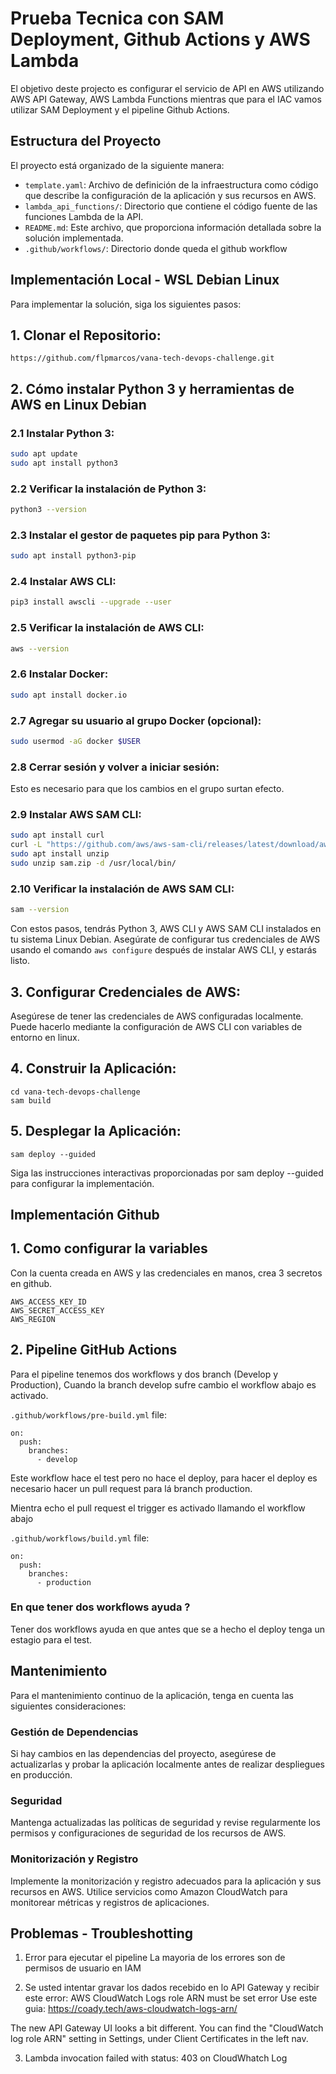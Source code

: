 # Prueba Tecnica con SAM Deployment, Github Actions y AWS Lambda

El objetivo deste projecto es configurar el servicio de API en AWS utilizando AWS API Gateway, AWS Lambda Functions mientras que para el IAC vamos utilizar SAM Deployment y el pipeline Github Actions.


## Estructura del Proyecto

El proyecto está organizado de la siguiente manera:

- `template.yaml`: Archivo de definición de la infraestructura como código que describe la configuración de la aplicación y sus recursos en AWS.
- `lambda_api_functions/`: Directorio que contiene el código fuente de las funciones Lambda de la API.
- `README.md`: Este archivo, que proporciona información detallada sobre la solución implementada.
- `.github/workflows/`: Directorio donde queda el github workflow

## Implementación Local - WSL Debian Linux

Para implementar la solución, siga los siguientes pasos:

## 1. Clonar el Repositorio:

```
https://github.com/flpmarcos/vana-tech-devops-challenge.git
```

## 2. Cómo instalar Python 3 y herramientas de AWS en Linux Debian

### 2.1 Instalar Python 3:

```bash
sudo apt update
sudo apt install python3
```

### 2.2 Verificar la instalación de Python 3:

```bash
python3 --version
```

### 2.3 Instalar el gestor de paquetes pip para Python 3:

```bash
sudo apt install python3-pip
```

### 2.4 Instalar AWS CLI:

```bash
pip3 install awscli --upgrade --user
```

### 2.5 Verificar la instalación de AWS CLI:

```bash
aws --version
```

### 2.6 Instalar Docker:

```bash
sudo apt install docker.io
```

### 2.7 Agregar su usuario al grupo Docker (opcional):

```bash
sudo usermod -aG docker $USER
```

### 2.8 Cerrar sesión y volver a iniciar sesión:

Esto es necesario para que los cambios en el grupo surtan efecto.

### 2.9 Instalar AWS SAM CLI:

```bash
sudo apt install curl
curl -L "https://github.com/aws/aws-sam-cli/releases/latest/download/aws-sam-cli-linux-x86_64.zip" -o sam.zip
sudo apt install unzip
sudo unzip sam.zip -d /usr/local/bin/
```

### 2.10 Verificar la instalación de AWS SAM CLI:

```bash
sam --version
```

Con estos pasos, tendrás Python 3, AWS CLI y AWS SAM CLI instalados en tu sistema Linux Debian. Asegúrate de configurar tus credenciales de AWS usando el comando `aws configure` después de instalar AWS CLI, y estarás listo.


## 3. Configurar Credenciales de AWS:
Asegúrese de tener las credenciales de AWS configuradas localmente. Puede hacerlo mediante la configuración de AWS CLI con variables de entorno en linux.

## 4. Construir la Aplicación:
```
cd vana-tech-devops-challenge
sam build
```

## 5. Desplegar la Aplicación:
```
sam deploy --guided
```
Siga las instrucciones interactivas proporcionadas por sam deploy --guided para configurar la implementación.



## Implementación Github

## 1. Como configurar la variables
Con la cuenta creada en AWS y las credenciales en manos, crea 3 secretos en github.

```
AWS_ACCESS_KEY_ID
AWS_SECRET_ACCESS_KEY
AWS_REGION
```

## 2. Pipeline GitHub Actions

Para el pipeline tenemos dos workflows y dos branch (Develop y Production), Cuando la branch develop sufre cambio el workflow abajo es activado.

`.github/workflows/pre-build.yml` file:
```
on:
  push:
    branches:
      - develop
```

Este workflow hace el test pero no hace el deploy, para hacer el deploy es necesario hacer un pull request para lá branch production.

Mientra echo el pull request el trigger es activado llamando el workflow abajo

`.github/workflows/build.yml` file:
```
on:
  push:
    branches:
      - production
```

### En que tener dos workflows ayuda ?
Tener dos workflows ayuda en que antes que se a hecho el deploy tenga un estagio para el test. 


## Mantenimiento

Para el mantenimiento continuo de la aplicación, tenga en cuenta las siguientes consideraciones:

### Gestión de Dependencias

Si hay cambios en las dependencias del proyecto, asegúrese de actualizarlas y probar la aplicación localmente antes de realizar despliegues en producción.

### Seguridad

Mantenga actualizadas las políticas de seguridad y revise regularmente los permisos y configuraciones de seguridad de los recursos de AWS.

### Monitorización y Registro

Implemente la monitorización y registro adecuados para la aplicación y sus recursos en AWS. Utilice servicios como Amazon CloudWatch para monitorear métricas y registros de aplicaciones.

## Problemas - Troubleshotting
1. Error para ejecutar el pipeline 
  La mayoria de los errores son de permisos de usuario en IAM

2. Se usted intentar gravar los dados recebido en lo API Gateway y recibir este error:
  AWS CloudWatch Logs role ARN must be set error
  Use este guia:
  https://coady.tech/aws-cloudwatch-logs-arn/

  The new API Gateway UI looks a bit different. You can find the "CloudWatch log role ARN" setting in Settings, under Client Certificates in the left nav.

3. Lambda invocation failed with status: 403 on CloudWhatch Log

  